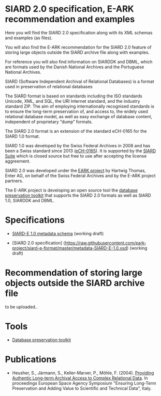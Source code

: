 # SIARD 2.0 specification, E-ARK recommendation and examples 

Here you will find the SIARD 2.0 specification along with its XML schemas and examples (as files).

You will also find the E-ARK recommendation for the SIARD 2.0 feature of storing large objects outside the SIARD archive file along with examples.

For reference you will also find information on SIARDDK and DBML, which are formats used by the Danish National Archives and the Portuguese National Archives.

SIARD (Software Independent Archival of Relational Databases) is a format used in preservation of relational databases 

The SIARD format is based on standards including the ISO standards Unicode, XML, and SQL, the URI Internet standard, and the industry standard ZIP.
The aim of employing internationally recognised standards is to ensure the long-term preservation of, and access to, the widely used relational database model, as well as easy exchange of database content, independent of proprietary “dump” formats.

The SIARD 2.0 format is an extension of the standard eCH-0165 for the SIARD 1.0 format.

SIARD 1.0 was developed by the Swiss Federal Archives in 2008 and has been a Swiss standard since 2013 ([eCH-0165](http://www.bar.admin.ch/dienstleistungen/00823/01911/index.html?lang=en&download=NHzLpZeg7t,lnp6I0NTU042l2Z6ln1ad1IZn4Z2qZpnO2Yuq2Z6gpJCDeIN,gGym162epYbg2c_JjKbNoKSn6A--)).
It is supported by the [SIARD Suite](http://www.bar.admin.ch/dienstleistungen/00823/01911/index.html?lang=en) which is closed source but free to use after accepting the license aggreement.

SIARD 2.0 was developed under the [EARK project](http://www.eark-project.com/) by Hartwig Thomas, Enter AG, on behalf of the Swiss Federal Archives and by the E-ARK project partners. 

The E-ARK project is developing an open source tool the [database preservation toolkit](http://keeps.github.io/db-preservation-toolkit/) that supports the SIARD 2.0 formats as well as SIARD 1.0, SIARDDK and DBML.

# Specifications

* [SIARD-E 1.0 metadata schema](https://raw.githubusercontent.com/eark-project/siard-e-format/master/metadata-SIARD-E-1.0.xsd) (working draft)

* [SIARD 2.0 specification] (https://raw.githubusercontent.com/eark-project/siard-e-format/master/metadata-SIARD-E-1.0.xsd) (working draft)

# Recommendation of storing large objects outside the SIARD archive file

to be uploaded..

# Tools

* [Database preservation toolkit](http://keeps.github.io/db-preservation-toolkit/)

# Publications

* Heusher, S., Järmann, S., Keller-Marxer, P., Möhle, F. (2004). [Providing Authentic Long-term Archival Access to Complex Relational Data](http://arxiv.org/abs/cs/0408054v1). In proceedings European Space Agency Symposium "Ensuring Long-Term Preservation and Adding Value to Scientific and Technical Data", Italy.
